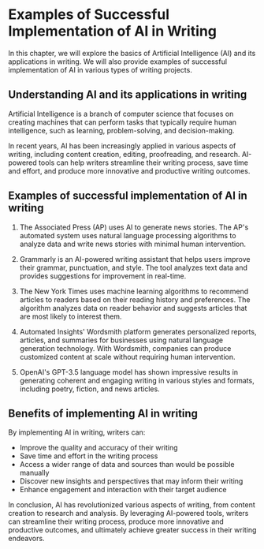 Examples of Successful Implementation of AI in Writing
===================================================================================================================

In this chapter, we will explore the basics of Artificial Intelligence (AI) and its applications in writing. We will also provide examples of successful implementation of AI in various types of writing projects.

Understanding AI and its applications in writing
------------------------------------------------

Artificial Intelligence is a branch of computer science that focuses on creating machines that can perform tasks that typically require human intelligence, such as learning, problem-solving, and decision-making.

In recent years, AI has been increasingly applied in various aspects of writing, including content creation, editing, proofreading, and research. AI-powered tools can help writers streamline their writing process, save time and effort, and produce more innovative and productive writing outcomes.

Examples of successful implementation of AI in writing
------------------------------------------------------

1. The Associated Press (AP) uses AI to generate news stories. The AP's automated system uses natural language processing algorithms to analyze data and write news stories with minimal human intervention.

2. Grammarly is an AI-powered writing assistant that helps users improve their grammar, punctuation, and style. The tool analyzes text data and provides suggestions for improvement in real-time.

3. The New York Times uses machine learning algorithms to recommend articles to readers based on their reading history and preferences. The algorithm analyzes data on reader behavior and suggests articles that are most likely to interest them.

4. Automated Insights' Wordsmith platform generates personalized reports, articles, and summaries for businesses using natural language generation technology. With Wordsmith, companies can produce customized content at scale without requiring human intervention.

5. OpenAI's GPT-3.5 language model has shown impressive results in generating coherent and engaging writing in various styles and formats, including poetry, fiction, and news articles.

Benefits of implementing AI in writing
--------------------------------------

By implementing AI in writing, writers can:

* Improve the quality and accuracy of their writing
* Save time and effort in the writing process
* Access a wider range of data and sources than would be possible manually
* Discover new insights and perspectives that may inform their writing
* Enhance engagement and interaction with their target audience

In conclusion, AI has revolutionized various aspects of writing, from content creation to research and analysis. By leveraging AI-powered tools, writers can streamline their writing process, produce more innovative and productive outcomes, and ultimately achieve greater success in their writing endeavors.
